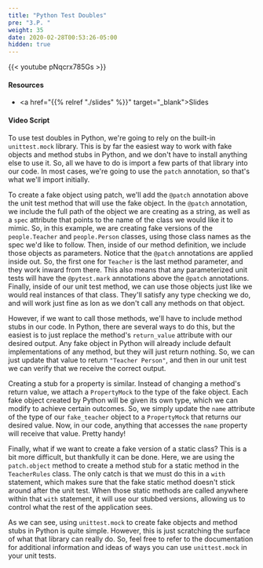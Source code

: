 ```yaml
---
title: "Python Test Doubles"
pre: "3.P. "
weight: 35
date: 2020-02-28T00:53:26-05:00
hidden: true
---
```


{{< youtube pNqcrx785Gs   >}}

#### Resources

* <a href="{{% relref "./slides" %}}" target="_blank">Slides</a>

#### Video Script

To use test doubles in Python, we're going to rely on the built-in `unittest.mock` library. This is by far the easiest way to work with fake objects and method stubs in Python, and we don't have to install anything else to use it. So, all we have to do is import a few parts of that library into our code. In most cases, we're going to use the `patch` annotation, so that's what we'll import initially.

To create a fake object using patch, we'll add the `@patch` annotation above the unit test method that will use the fake object. In the `@patch` annotation, we include the full path of the object we are creating as a string, as well as a `spec` attribute that points to the name of the class we would like it to mimic. So, in this example, we are creating fake versions of the `people.Teacher` and `people.Person` classes, using those class names as the spec we'd like to follow. Then, inside of our method definition, we include those objects as parameters. Notice that the `@patch` annotations are applied inside out. So, the first one for `Teacher` is the last method parameter, and they work inward from there. This also means that any parameterized unit tests will have the `@pytest.mark` annotations above the `@patch` annotations. Finally, inside of our unit test method, we can use those objects just like we would real instances of that class. They'll satisfy any type checking we do, and will work just fine as lon as we don't call any methods on that object. 

However, if we want to call those methods, we'll have to include method stubs in our code. In Python, there are several ways to do this, but the easiest is to just replace the method's `return_value` attribute with our desired output. Any fake object in Python will already include default implementations of any method, but they will just return nothing. So, we can just update that value to return `"Teacher Person"`, and then in our unit test we can verify that we receive the correct output.

Creating a stub for a property is similar. Instead of changing a method's return value, we attach a `PropertyMock` to the type of the fake object. Each fake object created by Python will be given its own type, which we can modify to achieve certain outcomes. So, we simply update the `name` attribute of the type of our `fake_teacher` object to a `PropertyMock` that returns our desired value. Now, in our code, anything that accesses the `name` property will receive that value. Pretty handy!

Finally, what if we want to create a fake version of a static class? This is a bit more difficult, but thankfully it can be done. Here, we are using the `patch.object` method to create a method stub for a static method in the `TeacherRules` class. The only catch is that we must do this in a `with` statement, which makes sure that the fake static method doesn't stick around after the unit test. When those static methods are called anywhere within that `with` statement, it will use our stubbed versions, allowing us to control what the rest of the application sees.

As we can see, using `unittest.mock` to create fake objects and method stubs in Python is quite simple. However, this is just scratching the surface of what that library can really do. So, feel free to refer to the documentation for additional information and ideas of ways you can use `unittest.mock` in your unit tests. 
